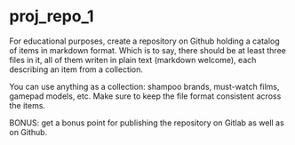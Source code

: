 # proj_repo_1

For educational purposes, create a repository on Github holding a catalog of items in markdown format. Which is to say, there should be at least three files in it, all of them writen in plain text (markdown welcome), each describing an item from a collection.

You can use anything as a collection: shampoo brands, must-watch films, gamepad models, etc. Make sure to keep the file format consistent across the items.

BONUS: get a bonus point for publishing the repository on Gitlab as well as on Github.
